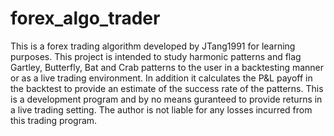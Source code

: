# forex_algo_trader
This is a forex trading algorithm developed by JTang1991 for learning purposes.
This project is intended to study harmonic patterns and flag Gartley, Butterfly,
Bat and Crab patterns to the user in a backtesting manner or as a live trading
environment. In addition it calculates the P&L payoff in the backtest to 
provide an estimate of the success rate of the patterns.
This is a development program and by no means guranteed to provide returns in 
a live trading setting. The author is not liable for any losses incurred from this 
trading program.


